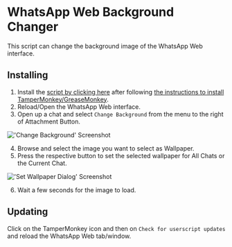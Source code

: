 # WhatsApp Web Background Changer
This script can change the background image of the WhatsApp Web interface.

## Installing
1. Install the [script by clicking here](https://github.com/iamKunal/UserScripts/raw/master/WhatsApp-Web-Background-Changer/whatsapp-web-background-changer.user.js) after following [the instructions to install TamperMonkey/GreaseMonkey](https://github.com/iamKunal/UserScripts/blob/master/README.md).
2. Reload/Open the WhatsApp Web interface.
3. Open up a chat and select `Change Background` from the menu to the right of Attachment Button.

!['Change Background' Screenshot](/../master/WhatsApp-Web-Background-Changer/assets/screenshot_change_wallpaper.png?raw=true "Change Background")

4. Browse and select the image you want to select as Wallpaper.
5. Press the respective button to set the selected wallpaper for All Chats or the Current Chat.

!['Set Wallpaper Dialog' Screenshot](/../master/WhatsApp-Web-Background-Changer/assets/screenshot_confirm_dialog.png?raw=true "Setting the Wallpaper")

6. Wait a few seconds for the image to load.

## Updating
 Click on the TamperMonkey icon and then on `Check for userscript updates` and reload the WhatsApp Web tab/window.

